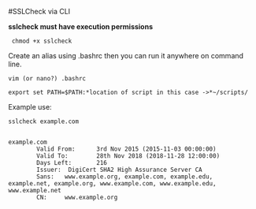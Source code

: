 #SSLCheck via CLI

**sslcheck must have execution permissions**

```
 chmod +x sslcheck
```

Create an alias using .bashrc then you can run it anywhere on command line.

```
vim (or nano?) .bashrc

export set PATH=$PATH:*location of script in this case ->*~/scripts/

```

Example use:

```
sslcheck example.com


example.com
        Valid From:      3rd Nov 2015 (2015-11-03 00:00:00)
        Valid To:        28th Nov 2018 (2018-11-28 12:00:00)
        Days Left:       216
        Issuer:  DigiCert SHA2 High Assurance Server CA
        Sans:   www.example.org, example.com, example.edu, example.net, example.org, www.example.com, www.example.edu, www.example.net
        CN:     www.example.org
```
